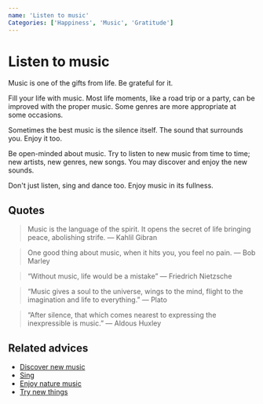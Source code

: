 ```yaml
---
name: 'Listen to music'
Categories: ['Happiness', 'Music', 'Gratitude']
---
```

# Listen to music

Music is one of the gifts from life. Be grateful for it.

Fill your life with music. Most life moments, like a road trip or a party, can be improved with the proper music. Some genres are more appropriate at some occasions. 

Sometimes the best music is the silence itself. The sound that surrounds you. Enjoy it too.

Be open-minded about music. Try to listen to new music from time to time; new artists, new genres, new songs. You may discover and enjoy the new sounds.

Don't just listen, sing and dance too. Enjoy music in its fullness.

## Quotes

> Music is the language of the spirit. It opens the secret of life bringing peace, abolishing strife. ― Kahlil Gibran

> One good thing about music, when it hits you, you feel no pain. ― Bob Marley

> “Without music, life would be a mistake” ― Friedrich Nietzsche

> “Music gives a soul to the universe, wings to the mind, flight to the imagination and life to everything.” ― Plato

> “After silence, that which comes nearest to expressing the inexpressible is music.” ― Aldous Huxley

## Related advices

- [Discover new music](../Discover%20new%20music/index.md)
- [Sing](../Sing/index.md)
- [Enjoy nature music](../Enjoy%20nature%20music/index.md)
- [Try new things](../Try%20new%20things/index.md)